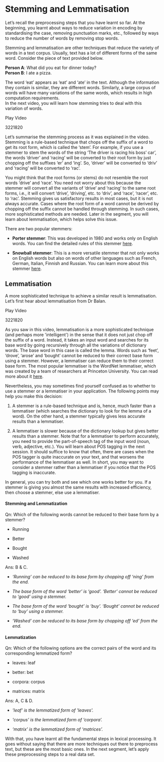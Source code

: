 # Stemming and Lemmatisation

Let’s recall the preprocessing steps that you have learnt so far. At the beginning, you learnt about ways to reduce variation in encoding by standardising the case, removing punctuation marks, etc., followed by ways to reduce the number of words by removing stop words. 

  
Stemming and lemmatisation are other techniques that reduce the variety of words in a text corpus. Usually, text has a lot of different forms of the same word. Consider the piece of text provided below. 

  
**Person A**: What did you eat for dinner today?   
**Person B**: I ate a pizza. 

  
The word ‘eat’ appears as ‘eat’ and ‘ate’ in the text. Although the information they contain is similar, they are different words. Similarly, a large corpus of words will have many variations of the same words, which results in high computation requirements.  
In the next video, you will learn how stemming tries to deal with this variation of words.

Play Video

3221820

Let’s summarise the stemming process as it was explained in the video.   
Stemming is a rule-based technique that chops off the suffix of a word to get its root form, which is called the ‘stem’. For example, if you use a stemmer to stem the words of the string ‘The driver is racing his boss’ car’, the words ‘driver’ and ‘racing’ will be converted to their root form by just chopping off the suffixes ‘er’ and ‘ing’. So, ‘driver’ will be converted to ‘driv’ and ‘racing’ will be converted to ‘rac’.

  
You might think that the root forms (or stems) do not resemble the root words ‘drive’ and ‘race’. You need not worry about this because the stemmer will convert all the variants of ‘drive’ and ‘racing’ to the same root forms, i.e., it will convert ‘drive’, ‘driving’, etc. to ‘driv’, and ‘race’, ‘racer’, etc. to ‘rac’. Stemming gives us satisfactory results in most cases, but it is not always accurate. Cases where the root form of a word cannot be derived by chopping off the suffix cannot be handled through stemming. In such cases, more sophisticated methods are needed. Later in the segment, you will learn about lemmatisation, which helps solve this issue.    

There are two popular stemmers:

-   **Porter stemmer**: This was developed in 1980 and works only on English words. You can find the detailed rules of this stemmer [here](http://snowball.tartarus.org/algorithms/porter/stemmer.html).
    
-   **Snowball stemmer**: This is a more versatile stemmer that not only works on English words but also on words of other languages such as French, German, Italian, Finnish and Russian. You can learn more about this stemmer [here](http://snowball.tartarus.org/).

## Lemmatisation

A more sophisticated technique to achieve a similar result is lemmatisation. Let’s first hear about lemmatisation from Dr Balan.

Play Video

3221820

As you saw in this video, lemmatisation is a more sophisticated technique (and perhaps more 'intelligent') in the sense that it does not just chop off the suffix of a word. Instead, it takes an input word and searches for its base word by going recursively through all the variations of dictionary words. The base word in this case is called the lemma. Words such as ‘feet’, ‘drove’, ‘arose’ and ‘bought’ cannot be reduced to their correct base form using a stemmer. However, a lemmatiser can reduce them to their correct base form. The most popular lemmatiser is the WordNet lemmatiser, which was created by a team of researchers at Princeton University. You can read more about it [here](https://www.machinelearningplus.com/nlp/lemmatization-examples-python/#wordnetlemmatizer).

  
Nevertheless, you may sometimes find yourself confused as to whether to use a stemmer or a lemmatiser in your application. The following points may help you make this decision:

1.  A stemmer is a rule-based technique and is, hence, much faster than a lemmatiser (which searches the dictionary to look for the lemma of a word). On the other hand, a stemmer typically gives less accurate results than a lemmatiser.
    
2.  A lemmatiser is slower because of the dictionary lookup but gives better results than a stemmer. Note that for a lemmatiser to perform accurately, you need to provide the part-of-speech tag of the input word (noun, verb, adjective, etc.). You will learn about POS tagging in the next session. It should suffice to know that often, there are cases when the POS tagger is quite inaccurate on your text, and that worsens the performance of the lemmatiser as well. In short, you may want to consider a stemmer rather than a lemmatiser if you notice that the POS tagging is inaccurate.
    

In general, you can try both and see which one works better for you. If a stemmer is giving you almost the same results with increased efficiency, then choose a stemmer, else use a lemmatiser.

#### Stemming and Lemmatization

Qn: Which of the following words cannot be reduced to their base form by a stemmer?

- Running

- Better

- Bought

- Washed

Ans: B & C.

- *‘Running’ can be reduced to its base form by chopping off ‘ning’ from the end.*

- *The base form of the word ‘better’ is ‘good’. ‘Better’ cannot be reduced to ‘good’ using a stemmer.*

- *The base form of the word ‘bought’ is ‘buy’. ‘Bought’ cannot be reduced to ‘buy’ using a stemmer.*

- *‘Washed’ can be reduced to its base form by chopping off ‘ed’ from the end.*

#### Lemmatization

Qn: Which of the following options are the correct pairs of the word and its corresponding lemmatized form?

- leaves: leaf

- better: bet

- corpora: corpus

- matrices: matrix

Ans: A, C & D. 

- *'leaf' is the lemmatized form of 'leaves'.*

- *'corpus' is the lemmatized form of ‘corpora’.*

- *‘matrix’ is the lemmatized form of ‘matrices’.*

With that, you have learnt all the fundamental steps in lexical processing. It goes without saying that there are more techniques out there to preprocess text, but these are the most basic ones. In the next segment, let’s apply these preprocessing steps to a real data set.